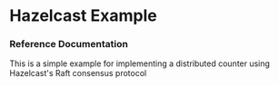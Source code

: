 # Hazelcast Example

### Reference Documentation
This is a simple example for implementing a distributed counter using Hazelcast's Raft consensus protocol